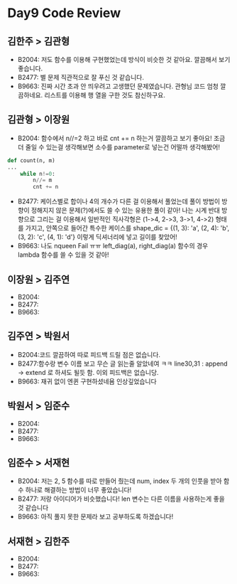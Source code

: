 # Day9 Code Review

## 김한주 > 김관형
- B2004: 저도 함수를 이용해 구현했었는데 방식이 비슷한 것 같아요. 깔끔해서 보기 좋습니다.
- B2477: 별 문제 직관적으로 잘 푸신 것 같습니다.
- B9663: 진짜 시간 초과 안 띄우려고 고생했던 문제였습니다. 관형님 코드 엄청 깔끔하네요. 리스트를 이용해 행 열을 구한 것도 참신하구요.

## 김관형 > 이장원
- B2004: 함수에서 n//=2 하고 바로 cnt += n 하는거 깔끔하고 보기 좋아요! 조금 더 줄일 수 있는걸 생각해보면 소수를 parameter로 넣는건 어떨까 생각해봤어!
```python
def count(n, m) 
...
    while n!=0:
        n//= m
        cnt += n
 ```
- B2477: 케이스별로 합이나 4의 개수가 다른 걸 이용해서 풀었는데 풀이 방법이 방향이 정해지지 않은 문제(?)에서도 쓸 수 있는 유용한 풀이 같아!
나는 시계 반대 방향으로 그리는 걸 이용해서 일반적인 직사각형은 (1->4, 2->3, 3->1, 4->2) 형태를 가지고, 안쪽으로 들어간 특수한 케이스를
shape_dic = {(1, 3): 'a', (2, 4): 'b', (3, 2): 'c', (4, 1): 'd'} 이렇게 딕셔너리에 넣고 길이를 찾았어!
- B9663: 나도 nqueen Fail ㅠㅠ left_diag(a), right_diag(a) 함수의 경우 lambda 함수를 쓸 수 있을 것 같아! 

## 이장원 > 김주연
- B2004:
- B2477:
- B9663:

## 김주연 > 박원서
- B2004:코드 깔끔하여 따로 피드백 드릴 점은 없습니다.
- B2477:함수랑 변수 이름 보고 무슨 글 읽는줄 알았네여 ㅋㅋ line30,31 : append -> extend 로 하셔도 될듯 함. 이외 피드백은 없습니당. 
- B9663: 재귀 없이 엔퀸 구현하셨네욤 인상깊었습니다

## 박원서 > 임준수
- B2004:
- B2477:
- B9663:

## 임준수 > 서재현
- B2004: 저는 2, 5 함수를 따로 만들어 줬는데 num, index 두 개의 인풋을 받아 함수 하나로 해결하는 방법이 너무 좋았습니다!
- B2477: 저랑 아이디어가 비슷했습니다! len 변수는 다른 이름을 사용하는게 좋을 것 같습니다
- B9663: 아직 풀지 못한 문제라 보고 공부하도록 하겠습니다!

## 서재현 > 김한주
- B2004:
- B2477:
- B9663:
